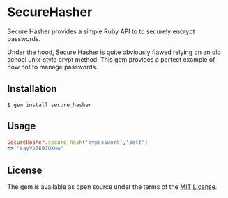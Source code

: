# SecureHasher

Secure Hasher provides a simple Ruby API to to securely encrypt passwords.

Under the hood, Secure Hasher is quite obviously flawed relying on an old school unix-style crypt method. This gem provides a perfect example of how not to manage passwords.

## Installation

    $ gem install secure_hasher

## Usage

```ruby
SecureHasher.secure_hash('mypassword','salt')
=> "sayVb7E97UXnw"
```

## License

The gem is available as open source under the terms of the [MIT License](http://opensource.org/licenses/MIT).

